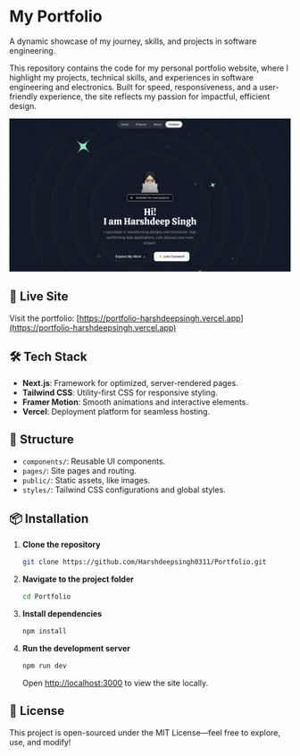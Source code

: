 # My Portfolio

A dynamic showcase of my journey, skills, and projects in software engineering.

This repository contains the code for my personal portfolio website, where I highlight my projects, technical skills, and experiences in software engineering and electronics. Built for speed, responsiveness, and a user-friendly experience, the site reflects my passion for impactful, efficient design.

![Portfolio Screenshot](screenshot.png)

## 🚀 Live Site

Visit the portfolio: [https://portfolio-harshdeepsingh.vercel.app](https://portfolio-harshdeepsingh.vercel.app)

## 🛠️ Tech Stack

- **Next.js**: Framework for optimized, server-rendered pages.
- **Tailwind CSS**: Utility-first CSS for responsive styling.
- **Framer Motion**: Smooth animations and interactive elements.
- **Vercel**: Deployment platform for seamless hosting.

## 📂 Structure

- `components/`: Reusable UI components.
- `pages/`: Site pages and routing.
- `public/`: Static assets, like images.
- `styles/`: Tailwind CSS configurations and global styles.

## 📦 Installation

1. **Clone the repository**
   ```bash
   git clone https://github.com/Harshdeepsingh0311/Portfolio.git
   ```
2. **Navigate to the project folder**
   ```bash
   cd Portfolio
   ```
3. **Install dependencies**
   ```bash
   npm install
   ```
4. **Run the development server**
   ```bash
   npm run dev
   ```
   Open [http://localhost:3000](http://localhost:3000) to view the site locally.

## 📄 License

This project is open-sourced under the MIT License—feel free to explore, use, and modify!
